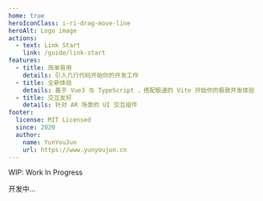 ```yaml
---
home: true
heroIconClass: i-ri-drag-move-line
heroAlt: Logo image
actions:
  - text: Link Start
    link: /guide/link-start
features:
  - title: 简单易用
    details: 引入几行代码开始你的开发工作
  - title: 全新体验
    details: 基于 Vue3 与 TypeScript ，搭配极速的 Vite 开始你的极致开发体验
  - title: 交互友好
    details: 针对 AR 场景的 UI 交互组件
footer: 
  license: MIT Licensed
  since: 2020
  author:
    name: YunYouJun
    url: https://www.yunyoujun.cn
---
```


WIP: Work In Progress

开发中...
